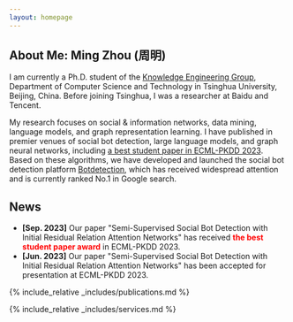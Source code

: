 ```yaml
---
layout: homepage
---
```


## About Me: Ming Zhou (周明)

I am currently a Ph.D. student of the [Knowledge Engineering Group](https://keg.cs.tsinghua.edu.cn/), Department of Computer Science and Technology in Tsinghua University, Beijing, China. Before joining Tsinghua, I was a researcher at Baidu and Tencent. 

My research focuses on social & information networks, data mining, language models, and graph representation learning. I have published in premier venues of social bot detection, large language models, and graph neural networks, including [a best student paper in ECML-PKDD 2023](https://2023.ecmlpkdd.org/program/awards/). Based on these algorithms, we have developed and launched the social bot detection platform [Botdetection](https://botdetection.aminer.cn/robotmain), which has received widespread attention and is currently ranked No.1 in Google search.


## News

- **[Sep. 2023]** Our paper "Semi-Supervised Social Bot Detection with Initial Residual Relation Attention Networks" has received **<font color=red>the best student paper award</font>** in ECML-PKDD 2023.
- **[Jun. 2023]** Our paper "Semi-Supervised Social Bot Detection with Initial Residual Relation Attention Networks" has been accepted for presentation at ECML-PKDD 2023.


{% include_relative _includes/publications.md %}

{% include_relative _includes/services.md %}
